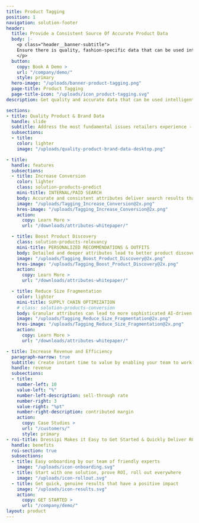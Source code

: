 ```yaml
---
title: Product Tagging
position: 1
navigation: solution-footer
header:
  title: Provide a Consistent Source Of Accurate Product Data
  body: |-
    <p class="header__banner-subtitle">
    Ensure there is quality, fashion-specific data that can be used intelligently throughout the business, increasing revenue and efficiency
    </p>
  button:
    copy: Book A Demo >
    url: "/company/demo/"
    style: primary
  hero-image: "/uploads/banner-product-tagging.png"
  page-title: Product Tagging
  page-title-icon: "/uploads/icon_product-tagging.svg"
description: Get quality and accurate data that can be used intelligently throughout the business

sections:
- title: Quality Product & Brand Data
  handle: slide
  subtitle: Address the most fundamental issues retailers experience - inconsistent product & brand data, attribution errors and missing values - with the most comprehensive taxonomy of attributes, built by fashion stylists and scaled by AI
  subsections:
  - title: 
    color: lighter
    image: "/uploads/quality-product-brand-data-desktop.png"

- title: 
  handle: features
  subsections:
  - title: Increase Conversion
    color: lighter
    class: solution-products-predict
    mini-title: INTERNAL/PAID SEARCH
    body: Accurate and consistent attributes deliver search results that visitors actually want to see, making them more likely to convert
    image: "/uploads/Tagging_Increase_Conversion@2x.png"
    hres-image: "/uploads/Tagging_Increase_Conversion@2x.png"
    action:
      copy: Learn More >
      url: "/downloads/attributes-whitepaper/"

  - title: Boost Product Discovery
    class: solution-products-relevancy
    mini-title: PERSONALIZED RECOMMENDATIONS & OUTFITS
    body: Detailed and deeper attributes lead to better product discovery experiences and can work collectively to create personalized outfits
    image: "/uploads/Tagging_Boost_Product_Discovery@2x.png"
    hres-image: "/uploads/Tagging_Boost_Product_Discovery@2x.png"
    action:
      copy: Learn More >
      url: "/downloads/attributes-whitepaper/"

  - title: Reduce Size Fragmentation
    color: lighter
    mini-title: SUPPLY CHAIN OPTIMIZATION
    # class: solution-products-conversion
    body: Granular attributes can lead to more sophisticated AI-driven product forecasting models accurately predicting the correct size ratio for any product based on demand
    image: "/uploads/Tagging_Reduce_Size_Fragmentation@2x.png"
    hres-image: "/uploads/Tagging_Reduce_Size_Fragmentation@2x.png"
    action:
      copy: Learn More >
      url: "/downloads/attributes-whitepaper/"

- title: Increase Revenue and Efficiency
  paragraph-narrow: true
  subtitle: Create instant time to value by enabling your team to work on revenue generating tasks rather than tagging
  handle: revenue
  subsections:
  - title: 
    number-left: 10
    value-left: "%"
    number-left-description: sell-through rate
    number-right: 3
    value-right: "%pt"
    number-right-description: contributed margin
    action:
      copy: Case Studies >
      url: "/customers/"
      style: primary
- roi-title: Dressipi Makes it Easy to Get Started & Quickly Deliver ROI
  handle: benefits
  roi-section: true
  subsections:
  - title: Easy onboarding by our team of friendly experts
    image: "/uploads/icon-onboarding.svg"
  - title: Start with one solution, prove ROI, roll out everywhere
    image: "/uploads/icon-rollout.svg"
  - title: Get quick, genuine results that have a positive impact
    image: "/uploads/icon-results.svg"
    action:
      copy: GET STARTED >
      url: "/company/demo/"
layout: product
---
```


